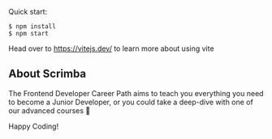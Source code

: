 
Quick start:

```
$ npm install
$ npm start
````

Head over to https://vitejs.dev/ to learn more about using vite
## About Scrimba


The Frontend Developer Career Path aims to teach you everything you need to become a Junior Developer, or you could take a deep-dive with one of our advanced courses 🚀



Happy Coding!
